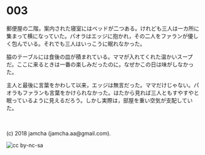 # 003

郵便屋の二階，案内された寝室にはベッドが二つある。けれども三人は一カ所に集まって横になっていた。パオラはエッジに抱かれ，その二人をファランが優しく包んでいる。それでも三人はいっこうに眠れなかった。  

脇のテーブルには食後の皿が積まれている。ママが入れてくれた温かいスープだ。ここに来るときは一番の楽しみだったのに。なぜかこの日は味がしなかった。  

主人と最後に言葉をかわして以来，エッジは無言だった。ママだけじゃない。パオラもファランも言葉をかけられなかった。はたから見れば三人ともすやすやと眠っているように見えるだろう。しかし実際は，部屋を重い空気が支配していた。  

<br>  
<br>  
(c) 2018 jamcha (jamcha.aa@gmail.com).  

![cc by-nc-sa](http://i.creativecommons.org/l/by-nc-sa/4.0/88x31.png)
